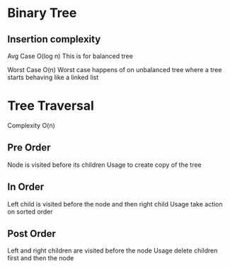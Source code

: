 Binary Tree
==============
Insertion complexity
----------------------
Avg Case O(log n)
This is for balanced tree

Worst Case O(n)
Worst case happens of on unbalanced tree where a tree starts behaving like a linked list

Tree Traversal
===============

Complexity O(n)

Pre Order
---------
Node is visited before its children
Usage to create copy of the tree

In Order
---------
Left child is visited before the node and then right child
Usage take action on sorted order

Post Order
-----------
Left and right children are visited before the node
Usage delete children first and then the node

